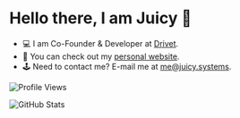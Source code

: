 # Hello there, I am Juicy 👋 

- 💻 I am Co-Founder & Developer at [Drivet](https://drivet.xyz).
- 💎 You can check out my [personal website](https://juicy.systems).
- 🕹 Need to contact me? E-mail me at [me@juicy.systems](https://github.com/venixdeveloper).

![Profile Views](https://komarev.com/ghpvc/?username=venixdeveloper)

![GitHub Stats](https://github-readme-stats.vercel.app/api?username=venixdeveloper&show_icons=true&theme=tokyonight)
